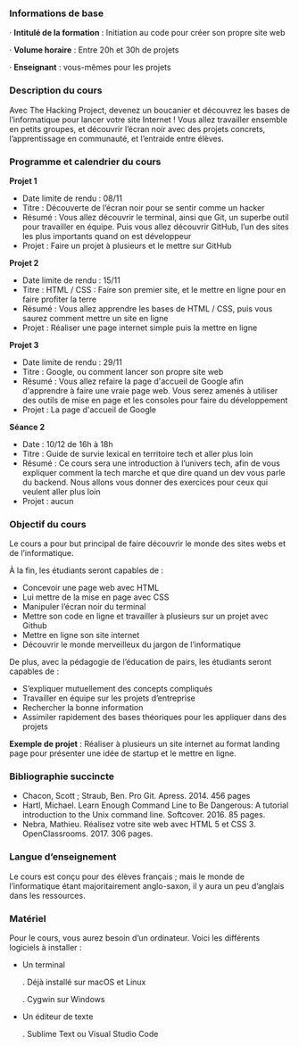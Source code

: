 ### **Informations de base**
· **Intitulé de la formation** : Initiation au code pour créer son propre site web

· **Volume horaire** : Entre 20h et 30h de projets

· **Enseignant** : vous-mêmes pour les projets

### **Description du cours**
Avec The Hacking Project, devenez un boucanier et découvrez les bases de l’informatique pour lancer votre site Internet !
Vous allez travailler ensemble en petits groupes, et découvrir l’écran noir avec des projets concrets, l’apprentissage en communauté, et l’entraide entre élèves.

### **Programme et calendrier du cours**
**Projet 1**

- Date limite de rendu : 08/11
- Titre : Découverte de l’écran noir pour se sentir comme un hacker
- Résumé : Vous allez découvrir le terminal, ainsi que Git, un superbe outil pour travailler en équipe. Puis vous allez découvrir GitHub, l’un des sites les plus importants quand on est développeur
- Projet : Faire un projet à plusieurs et le mettre sur GitHub

**Projet 2**

- Date limite de rendu : 15/11
- Titre : HTML / CSS : Faire son premier site, et le mettre en ligne pour en faire profiter la terre
- Résumé : Vous allez apprendre les bases de HTML / CSS, puis vous saurez comment mettre un site en ligne
- Projet : Réaliser une page internet simple puis la mettre en ligne

**Projet 3**

- Date limite de rendu : 29/11
- Titre : Google, ou comment lancer son propre site web
- Résumé : Vous allez refaire la page d'accueil de Google afin d'apprendre à faire une vraie page web. Vous serez amenés à utiliser des outils de mise en page et les consoles pour faire du développement
- Projet : La page d'accueil de Google

**Séance 2**

- Date : 10/12 de 16h à 18h
- Titre : Guide de survie lexical en territoire tech et aller plus loin
- Résumé : Ce cours sera une introduction à l’univers tech, afin de vous expliquer comment la tech marche et que dire quand un dev vous parle du backend. Nous allons vous donner des exercices pour ceux qui veulent aller plus loin
- Projet : aucun

### **Objectif du cours**
Le cours a pour but principal de faire découvrir le monde des sites webs et de l’informatique.

À la fin, les étudiants seront capables de :

- Concevoir une page web avec HTML
- Lui mettre de la mise en page avec CSS
- Manipuler l’écran noir du terminal
- Mettre son code en ligne et travailler à plusieurs sur un projet avec Github
- Mettre en ligne son site internet
- Découvrir le monde merveilleux du jargon de l’informatique

De plus, avec la pédagogie de l’éducation de pairs, les étudiants seront capables de :

- S’expliquer mutuellement des concepts compliqués
- Travailler en équipe sur les projets d’entreprise
- Rechercher la bonne information
- Assimiler rapidement des bases théoriques pour les appliquer dans des projets

**Exemple de projet** : Réaliser à plusieurs un site internet au format landing page pour présenter une idée de startup et le mettre en ligne.

### **Bibliographie succincte**
- Chacon, Scott ; Straub, Ben. Pro Git. Apress. 2014. 456 pages
- Hartl, Michael. Learn Enough Command Line to Be Dangerous: A tutorial introduction to the Unix command line. Softcover. 2016. 85 pages.
- Nebra, Mathieu. Réalisez votre site web avec HTML 5 et CSS 3. OpenClassrooms. 2017. 306 pages.

### **Langue d’enseignement**
Le cours est conçu pour des élèves français ; mais le monde de l’informatique étant majoritairement anglo-saxon, il y aura un peu d’anglais dans les ressources.

### **Matériel**
Pour le cours, vous aurez besoin d’un ordinateur. Voici les différents logiciels à installer :

- Un terminal
    
    . Déjà installé sur macOS et Linux
    
    . Cygwin sur Windows

- Un éditeur de texte
    
    . Sublime Text ou Visual Studio Code

